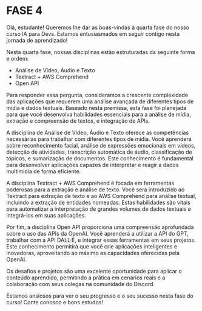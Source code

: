 # FASE 4

Olá, estudante! Queremos lhe dar as boas-vindas à quarta fase do nosso curso IA para Devs. Estamos entusiasmados em seguir contigo nesta jornada de aprendizado!

Nesta quarta fase, nossas disciplinas estão estruturadas da seguinte forma e ordem:
 - Análise de Vídeo, Áudio e Texto
 - Textract + AWS Comprehend
- Open API

 Para responder essa pergunta, consideramos a crescente complexidade das aplicações que requerem uma análise avançada de diferentes tipos de mídia e dados textuais. Baseado nesta premissa, esta fase foi planejada para que você desenvolva habilidades essenciais para a análise de mídia, extração e compreensão de textos, e integração de APIs.
        
A disciplina de Análise de Vídeo, Áudio e Texto oferece as competências necessárias para trabalhar com diferentes tipos de mídia. Você aprenderá sobre reconhecimento facial, análise de expressões emocionais em vídeos, detecção de atividades, transcrição automática de áudio, classificação de tópicos, e sumarização de documentos. Este conhecimento é fundamental para desenvolver aplicações capazes de interpretar e reagir a dados multimídia de forma eficiente.
        
A disciplina Textract + AWS Comprehend é focada em ferramentas poderosas para a extração e análise de texto. Você será introduzido ao Textract para extração de texto e ao AWS Comprehend para análise textual, incluindo a extração de entidades nomeadas. Estas habilidades são vitais para automatizar a interpretação de grandes volumes de dados textuais e integrá-los em suas aplicações.
        
Por fim, a disciplina Open API proporciona uma compreensão aprofundada sobre o uso das APIs da OpenAI. Você aprenderá a utilizar a API do GPT, trabalhar com a API DALL·E, e integrar essas ferramentas em seus projetos. Este conhecimento permitirá que você crie aplicações inteligentes e inovadoras, aproveitando ao máximo as capacidades oferecidas pela OpenAI.
        
Os desafios e projetos são uma excelente oportunidade para aplicar o conteúdo aprendido, permitindo a prática em cenários reais e a colaboração com seus colegas na comunidade do Discord.
        
Estamos ansiosos para ver o seu progresso e o seu sucesso nesta fase do curso! Conte conosco e bons estudos! 
        
            